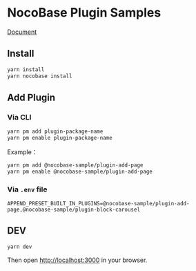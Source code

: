 # NocoBase Plugin Samples

[Document](https://docs.nocobase.com/plugin-samples)

## Install

```bash
yarn install
yarn nocobase install
```

## Add Plugin

### Via CLI

```bash
yarn pm add plugin-package-name
yarn pm enable plugin-package-name
```

Example：

```bash
yarn pm add @nocobase-sample/plugin-add-page
yarn pm enable @nocobase-sample/plugin-add-page
```

### Via `.env` file

```
APPEND_PRESET_BUILT_IN_PLUGINS=@nocobase-sample/plugin-add-page,@nocobase-sample/plugin-block-carousel
```

## DEV

```bash
yarn dev
```

Then open [http://localhost:3000](http://localhost:3000) in your browser.
